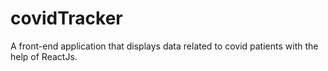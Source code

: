 # covidTracker
A front-end application that displays data related to covid patients with the help of ReactJs.
